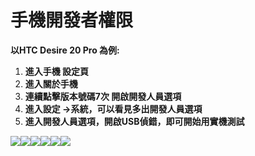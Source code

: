 # 手機開發者權限

**以HTC Desire 20 Pro 為例:**

1. **進入手機 設定頁**
2. **進入關於手機**
3. **連續點擊版本號碼7次 開啟開發人員選項**
4. **進入設定 →系統，可以看見多出開發人員選項**
5. **進入開發人員選項，開啟USB偵錯，即可開始用實機測試**

![](https://lh5.googleusercontent.com/5-mOdlkpm8QyKBDl71AjXjUCU0WmQH6oeS_PkOdc9EImx1iHG0LEby031nTfGeX2jzAkYhX4qLTcnkCygm60pmXZWiuslMEyINrbVHn3i5L7g91HhChY9-6LKyE9t9lRKPoKPoNDWGU)![](https://lh6.googleusercontent.com/V1D9frOiB-LBlGxjpIYhHH1gNZWQuulCwYMbnbk_P-8ltoo9j8chQT34tJM517wz1QoCljZhYIYjbrdkt5pydGdcaI095XPlR98JA22b6ReewmBRhWqt7YhkEZBLv9Ncl5wtO_drasI)![](https://lh3.googleusercontent.com/BrOhouU3YqVttr8POr0PNOAXbUnbNnfde5OxXVfrj0tWqu_9d8_RPCFLrZQhnlgSsWrtI5NiLMSyoKJKsfqJtc3mE5YUFJeCvFqsAE_ojNf7NL3abkFNrZdQQM9wHQ_gjSr2ohHZT9Q)![](https://lh4.googleusercontent.com/X9T10bVJ8vPo4lb44KN8NxfQ235iESigsWAO2Q_FMwBQXT9efg-RkDG5627CUK7ilF1Akjc4Q707VW7iRaQt0ekEqxVaFY4RHvG_uFsczrKmGSPNfsI432SWkE4EBHftlvi1XgCoihI)![](https://lh6.googleusercontent.com/uUXqdXIjCEKGvdT-PMPj5uWo80a4bAlG3xwneCfiSkWAb4_zltpqOPCujCctU1Hghyn73AbuWaKLuw-zc2Z-ttIECLspfRfq3dg7EjR5fDMlPs-RofiSFG4oJXV2CXmKLjnHMh9U1Uk)![](https://lh4.googleusercontent.com/lTTBUyg93kU4LE-EcK8t4rW3D2PHDg4wd_dwDPUADUCeDGSB1eBfpUlMyePiJsq9MVJbyfF-0UWYwgfa-J8dAGOEDdCiFtQzkmbbtEBchiBN9nF1gnaC7FwQpPIMmzrHNwLpeSzsdhs)

